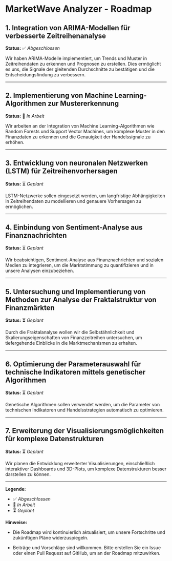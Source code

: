 # MarketWave Analyzer - Roadmap

## 1. Integration von ARIMA-Modellen für verbesserte Zeitreihenanalyse

**Status:** ✅ *Abgeschlossen*

Wir haben ARIMA-Modelle implementiert, um Trends und Muster in Zeitreihendaten zu erkennen und Prognosen zu erstellen. Dies ermöglicht es uns, die Signale der gleitenden Durchschnitte zu bestätigen und die Entscheidungsfindung zu verbessern.

---

## 2. Implementierung von Machine Learning-Algorithmen zur Mustererkennung

**Status:** 🔄 *In Arbeit*

Wir arbeiten an der Integration von Machine Learning-Algorithmen wie Random Forests und Support Vector Machines, um komplexe Muster in den Finanzdaten zu erkennen und die Genauigkeit der Handelssignale zu erhöhen.

---

## 3. Entwicklung von neuronalen Netzwerken (LSTM) für Zeitreihenvorhersagen

**Status:** ⏳ *Geplant*

LSTM-Netzwerke sollen eingesetzt werden, um langfristige Abhängigkeiten in Zeitreihendaten zu modellieren und genauere Vorhersagen zu ermöglichen.

---

## 4. Einbindung von Sentiment-Analyse aus Finanznachrichten

**Status:** ⏳ *Geplant*

Wir beabsichtigen, Sentiment-Analyse aus Finanznachrichten und sozialen Medien zu integrieren, um die Marktstimmung zu quantifizieren und in unsere Analysen einzubeziehen.

---

## 5. Untersuchung und Implementierung von Methoden zur Analyse der Fraktalstruktur von Finanzmärkten

**Status:** ⏳ *Geplant*

Durch die Fraktalanalyse wollen wir die Selbstähnlichkeit und Skalierungseigenschaften von Finanzzeitreihen untersuchen, um tiefergehende Einblicke in die Marktmechanismen zu erhalten.

---

## 6. Optimierung der Parameterauswahl für technische Indikatoren mittels genetischer Algorithmen

**Status:** ⏳ *Geplant*

Genetische Algorithmen sollen verwendet werden, um die Parameter von technischen Indikatoren und Handelsstrategien automatisch zu optimieren.

---

## 7. Erweiterung der Visualisierungsmöglichkeiten für komplexe Datenstrukturen

**Status:** ⏳ *Geplant*

Wir planen die Entwicklung erweiterter Visualisierungen, einschließlich interaktiver Dashboards und 3D-Plots, um komplexe Datenstrukturen besser darstellen zu können.

---

**Legende:**

- ✅ *Abgeschlossen*
- 🔄 *In Arbeit*
- ⏳ *Geplant*

**Hinweise:**

- Die Roadmap wird kontinuierlich aktualisiert, um unsere Fortschritte und zukünftigen Pläne widerzuspiegeln.

- Beiträge und Vorschläge sind willkommen. Bitte erstellen Sie ein Issue oder einen Pull Request auf GitHub, um an der Roadmap mitzuwirken.
